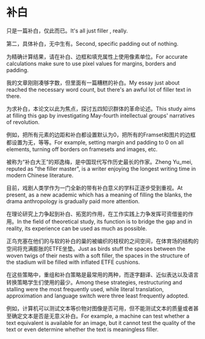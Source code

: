 # 补白

<p><span class="chinese">只是一篇补白，仅此而已。</span><span class="english">It's all just filler , really.</span></p>

<p><span class="chinese">第二，具体补白，无中生有。</span><span class="english">Second, specific padding out of nothing.</span></p>

<p><span class="chinese">为精确计算结果，请在补白、边框和填充属性上使用像素单位。</span><span class="english">For accurate calculations make sure to use pixel values for margins, borders and padding.</span></p>

<p><span class="chinese">我的文章刚刚凑够字数，但里面有一篇糟糕的补白。</span><span class="english">My essay just about reached the necessary word count, but there's an awful lot of filler text in there.</span></p>

<p><span class="chinese">为求补白，本论文以此为焦点，探讨五四知识群体的革命论述。</span><span class="english">This study aims at filling this gap by investigating May-fourth intellectual groups' narratives of revolution.</span></p>

<p><span class="chinese">例如，把所有元素的边距和补白都设置默认为0，把所有的Framset和图片的边框都设置为无，等等。</span><span class="english">For example, setting margin and padding to 0 on all elements, turning off borders on framesets and images, etc.</span></p>

<p><span class="chinese">被称为“补白大王”的郑逸梅，是中国现代写作历史最长的作家。</span><span class="english">Zheng Yu_mei, reputed as "the filler master", is a writer enjoying the longest writing time in modern Chinese literature.</span></p>

<p><span class="chinese">目前，戏剧人类学作为一门全新的带有补白意义的学科正逐步受到重视。</span><span class="english">At present, as a new academic which has a meaning of filling the blanks, the drama anthropology is gradually paid more attention.</span></p>

<p><span class="chinese">在理论研究上力争起到补白、拓宽的作用，在工作实践上力争发挥可资借鉴的作用。</span><span class="english">In the field of theoretical study, its function is to bridge the gap and in reality, its experience can be used as much as possible.</span></p>

<p><span class="chinese">正鸟充塞在他们的与软的补白的巢的被编织的枝杈的之间空间，在体育场的结构的空间将充满膨胀的ETFE坐垫。</span><span class="english">Just as birds stuff the spaces between the woven twigs of their nests with a soft filler, the spaces in the structure of the stadium will be filled with inflated ETFE cushions.</span></p>

<p><span class="chinese">在这些策略中，重组和补白策略是最常用的两种，而逐字翻译、近似表达以及语言转换策略学生们使用的最少。</span><span class="english">Among these strategies, restructuring and stalling were the most frequently used, while literal translation, approximation and language switch were three least frequently adopted.</span></p>

<p><span class="chinese">例如，计算机可以测试文本等价物对图像是否可用，但不能测试文本的质量或者甚至确定文本是否是无意义补白。</span><span class="english">For example, a machine can test whether a text equivalent is available for an image, but it cannot test the quality of the text or even determine whether the text is meaningless filler.</span></p>

